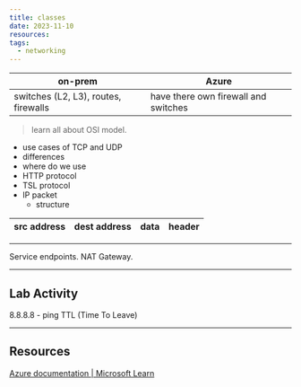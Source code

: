 ```yaml
---
title: classes
date: 2023-11-10
resources: 
tags:
  - networking
---
```


| on-prem                              | Azure                                |
| ------------------------------------ | ------------------------------------ |
| switches (L2, L3), routes, firewalls | have there own firewall and switches |

> learn all about OSI model.

- use cases of TCP and UDP
- differences
- where do we use
- HTTP protocol
- TSL protocol
- IP packet
	- structure

| src address | dest address | data | header |
| ----------- | ------------- | ---- | ------ |

---

Service endpoints.
NAT Gateway.


---

## Lab Activity

8.8.8.8 - ping
TTL (Time To Leave)


---
## Resources

[Azure documentation | Microsoft Learn](https://learn.microsoft.com/en-us/azure/?product=networking)